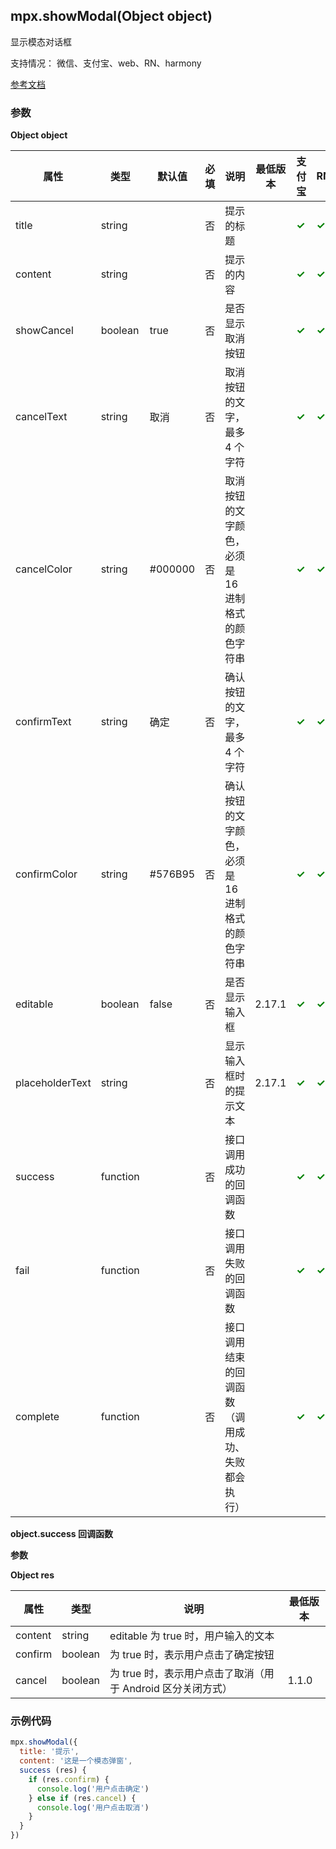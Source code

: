 ## mpx.showModal(Object object)

显示模态对话框

支持情况： 微信、支付宝、web、RN、harmony

[参考文档](https://developers.weixin.qq.com/miniprogram/dev/api/ui/interaction/wx.showModal.html)

### 参数
**Object object**

| 属性            | 类型     | 默认值   | 必填 | 说明                                         | 最低版本 | 支付宝 | RN/harmony | web |
|-----------------|----------|----------|------|----------------------------------------------|----------|--------|------------|-----|
| title           | string   |          | 否   | 提示的标题                                   |          | <span style='color: green; font-weight: bold;'>✓</span> | <span style='color: green; font-weight: bold;'>✓</span> | <span style='color: green; font-weight: bold;'>✓</span> |
| content         | string   |          | 否   | 提示的内容                                   |          | <span style='color: green; font-weight: bold;'>✓</span> | <span style='color: green; font-weight: bold;'>✓</span> | <span style='color: green; font-weight: bold;'>✓</span> |
| showCancel      | boolean  | true     | 否   | 是否显示取消按钮                             |          | <span style='color: green; font-weight: bold;'>✓</span> | <span style='color: green; font-weight: bold;'>✓</span> | <span style='color: green; font-weight: bold;'>✓</span> |
| cancelText      | string   | 取消     | 否   | 取消按钮的文字，最多 4 个字符                |          | <span style='color: green; font-weight: bold;'>✓</span> | <span style='color: green; font-weight: bold;'>✓</span> | <span style='color: green; font-weight: bold;'>✓</span> |
| cancelColor     | string   | #000000  | 否   | 取消按钮的文字颜色，必须是 16 进制格式的颜色字符串 |          | <span style='color: green; font-weight: bold;'>✓</span> | <span style='color: green; font-weight: bold;'>✓</span> | <span style='color: green; font-weight: bold;'>✓</span> |
| confirmText     | string   | 确定     | 否   | 确认按钮的文字，最多 4 个字符                |          | <span style='color: green; font-weight: bold;'>✓</span> | <span style='color: green; font-weight: bold;'>✓</span> | <span style='color: green; font-weight: bold;'>✓</span> |
| confirmColor    | string   | #576B95  | 否   | 确认按钮的文字颜色，必须是 16 进制格式的颜色字符串 |          | <span style='color: green; font-weight: bold;'>✓</span> | <span style='color: green; font-weight: bold;'>✓</span> | <span style='color: green; font-weight: bold;'>✓</span> |
| editable        | boolean  | false    | 否   | 是否显示输入框                               | 2.17.1   | <span style='color: green; font-weight: bold;'>✓</span> | <span style='color: green; font-weight: bold;'>✓</span> | <span style='color: red; font-weight: bold;'>✗</span> |
| placeholderText | string   |          | 否   | 显示输入框时的提示文本                       | 2.17.1   | <span style='color: green; font-weight: bold;'>✓</span> | <span style='color: green; font-weight: bold;'>✓</span> | <span style='color: red; font-weight: bold;'>✗</span> |
| success         | function |          | 否   | 接口调用成功的回调函数                       |          | <span style='color: green; font-weight: bold;'>✓</span> | <span style='color: green; font-weight: bold;'>✓</span> | <span style='color: green; font-weight: bold;'>✓</span> |
| fail            | function |          | 否   | 接口调用失败的回调函数                       |          | <span style='color: green; font-weight: bold;'>✓</span> | <span style='color: green; font-weight: bold;'>✓</span> | <span style='color: green; font-weight: bold;'>✓</span> |
| complete        | function |          | 否   | 接口调用结束的回调函数（调用成功、失败都会执行） |          | <span style='color: green; font-weight: bold;'>✓</span> | <span style='color: green; font-weight: bold;'>✓</span> | <span style='color: green; font-weight: bold;'>✓</span> |


**object.success 回调函数**

**参数**

**Object res**

| 属性   | 类型   | 说明                                                         | 最低版本 |
|--------|--------|--------------------------------------------------------------|----------|
| content | string | editable 为 true 时，用户输入的文本                          |          |
| confirm | boolean | 为 true 时，表示用户点击了确定按钮                           |          |
| cancel  | boolean | 为 true 时，表示用户点击了取消（用于 Android 区分关闭方式） | 1.1.0    |

### 示例代码

```js
mpx.showModal({
  title: '提示',
  content: '这是一个模态弹窗',
  success (res) {
    if (res.confirm) {
      console.log('用户点击确定')
    } else if (res.cancel) {
      console.log('用户点击取消')
    }
  }
})

```
